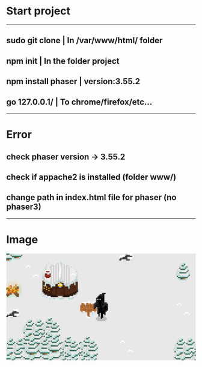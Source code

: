 # Start project

---

## sudo git clone <url> | In /var/www/html/ folder
## npm init | In the folder project
## npm install phaser | version:3.55.2
## go 127.0.0.1/<project> | To chrome/firefox/etc...

---

# Error

## check phaser version -> 3.55.2
## check if appache2 is installed (folder www/)
## change path in index.html file for phaser (no phaser3)

---

# Image
<img src="./map.png">
